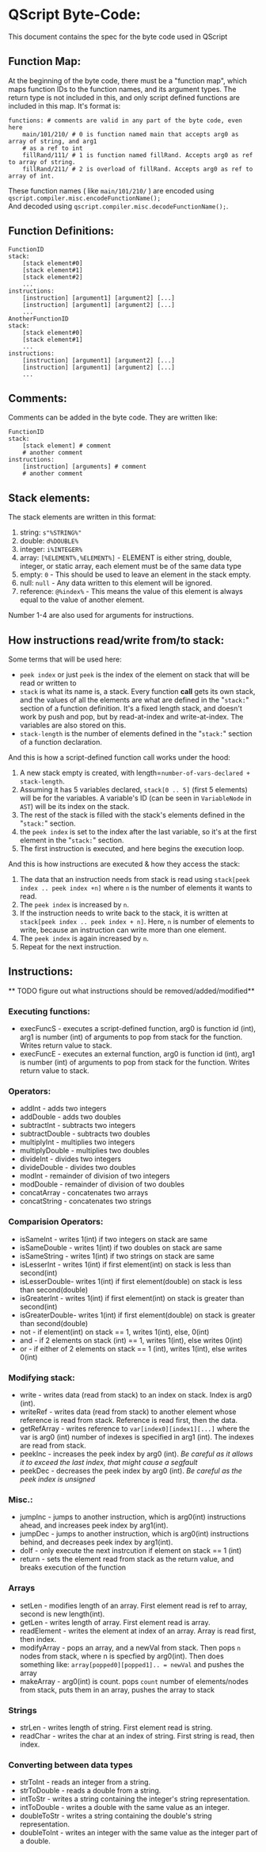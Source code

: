 # QScript Byte-Code:
This document contains the spec for the byte code used in QScript
## Function Map:
At the beginning of the byte code, there must be a "function map", which maps function IDs to the function names, and its argument types. The return type is not included in this, and only script defined functions are included in this map. It's format is:
```
functions: # comments are valid in any part of the byte code, even here
	main/101/210/ # 0 is function named main that accepts arg0 as array of string, and arg1
	# as a ref to int
	fillRand/111/ # 1 is function named fillRand. Accepts arg0 as ref to array of string.
	fillRand/211/ # 2 is overload of fillRand. Accepts arg0 as ref to array of int.
```
These function names ( like `main/101/210/` ) are encoded using `qscript.compiler.misc.encodeFunctionName();`  
And decoded using `qscript.compiler.misc.decodeFunctionName();`.
## Function Definitions:
```
FunctionID
stack:
	[stack element#0]
	[stack element#1]
	[stack element#2]
	...
instructions:
	[instruction] [argument1] [argument2] [...]
	[instruction] [argument1] [argument2] [...]
	...
AnotherFunctionID
stack:
	[stack element#0]
	[stack element#1]
	...
instructions:
	[instruction] [argument1] [argument2] [...]
	[instruction] [argument1] [argument2] [...]
	...
```

## Comments:
Comments can be added in the byte code. They are written like:  
```
FunctionID
stack:
	[stack element] # comment
	# another comment
instructions:
	[instruction] [arguments] # comment
	# another comment
```

## Stack elements:
The stack elements are written in this format:

1. string:		`s"%STRING%"`
2. double:		`d%DOUBLE%`
3. integer:		`i%INTEGER%`
4. array:		`[%ELEMENT%,%ELEMENT%]` - ELEMENT is either string, double, integer, or static array, each element must be of the same data type
5. empty:		`0` - This should be used to leave an element in the stack empty.
6. null:			`null` - Any data written to this element will be ignored.
7. reference:	`@%index%` - This means the value of this element is always equal to the value of another element.  

Number 1-4 are also used for arguments for instructions.

## How instructions read/write from/to stack:
Some terms that will be used here:

* `peek index` or just `peek` is the index of the element on stack that will be read or written to
* `stack` is what its name is, a stack. Every function **call** gets its own stack, and the values of all the elements are what are defined in the "`stack:`" section of a function definition. It's a fixed length stack, and doesn't work by push and pop, but by read-at-index and write-at-index. The variables are also stored on this.
* `stack-length` is the number of elements defined in the "`stack:`" section of a function declaration.

And this is how a script-defined function call works under the hood:

1. A new stack empty is created, with length=`number-of-vars-declared + stack-length`.
2. Assuming it has 5 variables declared, `stack[0 .. 5]` (first 5 elements) will be for the variables. A variable's ID (can be seen in `VariableNode` in `AST`) will be its index on the stack.
3. The rest of the stack is filled with the stack's elements defined in the "`stack:`" section.
4. the `peek index` is set to the index after the last variable, so it's at the first element in the "`stack:`" section.
5. The first instruction is executed, and here begins the execution loop.

And this is how instructions are executed & how they access the stack:

1. The data that an instruction needs from stack is read using `stack[peek index .. peek index +n]` where `n` is the number of elements it wants to read.
2. The `peek index` is increased by `n`.
3. If the instruction needs to write back to the stack, it is written at `stack[peek index .. peek index + n]`. Here, `n` is number of elements to write, because an instruction can write more than one element.
4. The `peek index` is again increased by `n`.
5. Repeat for the next instruction.

## Instructions:
** TODO figure out what instructions should be removed/added/modified**
### Executing functions:
* execFuncS 	- executes a script-defined function, arg0 is function id (int), arg1 is number (int) of arguments to pop from stack for the function. Writes return value to stack.
* execFuncE		- executes an external function, arg0 is function id (int), arg1 is number (int) of arguments to pop from stack for the function. Writes return value to stack.

### Operators:
* addInt			- adds two integers
* addDouble			- adds two doubles
* subtractInt		- subtracts two integers
* subtractDouble	- subtracts two doubles
* multiplyInt		- multiplies two integers
* multiplyDouble	- multiplies two doubles
* divideInt			- divides two integers
* divideDouble		- divides two doubles
* modInt			- remainder of division of two integers
* modDouble			- remainder of division of two doubles
* concatArray		- concatenates two arrays
* concatString		- concatenates two strings

### Comparision Operators:
* isSameInt		- writes 1(int) if two integers on stack are same
* isSameDouble	- writes 1(int) if two doubles on stack are same
* isSameString	- writes 1(int) if two strings on stack are same
* isLesserInt	- writes 1(int) if first element(int) on stack is less than second(int)
* isLesserDouble- writes 1(int) if first element(double) on stack is less than second(double)
* isGreaterInt	- writes 1(int) if first element(int) on stack is greater than second(int)
* isGreaterDouble- writes 1(int) if first element(double) on stack is greater than second(double)
* not			- if element(int) on stack == 1, writes 1(int), else, 0(int)
* and			- if 2 elements on stack (int) == 1, writes 1(int), else writes 0(int)
* or			- if either of 2 elements on stack == 1 (int), writes 1(int), else writes 0(int)

### Modifying stack:
* write		 	- writes data (read from stack) to an index on stack. Index is arg0 (int).
* writeRef		- writes data (read from stack) to another element whose reference is read from stack. Reference is read first, then the data.
* getRefArray	- writes reference to `var[index0][index1][...]` where the var is arg0 (int) number of indexes is specified in arg1 (int). The indexes are read from stack.
* peekInc		- increases the peek index by arg0 (int). _Be careful as it allows it to exceed the last index, that might cause a segfault_
* peekDec		- decreases the peek index by arg0 (int). _Be careful as the peek index is unsigned_

### Misc.:
* jumpInc		- jumps to another instruction, which is arg0(int) instructions ahead, and increases peek index by arg1(int).
* jumpDec		- jumps to another instruction, which is arg0(int) instructions behind, and decreases peek index by arg1(int).
* doIf			- only execute the next instrcution if element on stack == 1 (int)
* return 		- sets the element read from stack as the return value, and breaks execution of the function

### Arrays
* setLen		- modifies length of an array. First element read is ref to array, second is new length(int).
* getLen		- writes length of array. First element read is array.
* readElement	- writes the element at index of an array. Array is read first, then index.
* modifyArray	- pops an array, and a newVal from stack. Then pops `n` nodes from stack, where n is specfied by arg0(int). 
Then does something like: `array[popped0][popped1].. = newVal` and pushes the array
* makeArray		- arg0(int) is count. pops `count` number of elements/nodes from stack, puts them in an array, pushes the array to stack

### Strings
* strLen		- writes length of string. First element read is string.
* readChar		- writes the char at an index of string. First string is read, then index.

### Converting between data types
* strToInt		- reads an integer from a string.
* strToDouble	- reads a double from a string.
* intToStr		- writes a string containing the integer's string representation.
* intToDouble	- writes a double with the same value as an integer.
* doubleToStr	- writes a string containing the double's string representation.
* doubleToInt	- writes an integer with the same value as the integer part of a double.
